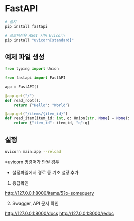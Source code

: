 # FastAPI

```sh
# 설치
pip install fastapi

# 프로덕션용 ASGI 서버 Uvicorn
pip install "uvicorn[standard]"
```

## 예제 파일 생성

```py
from typing import Union

from fastapi import FastAPI

app = FastAPI()

@app.get("/")
def read_root():
    return {"Hello": "World"}

@app.get("/items/{item_id}")
def read_item(item_id: int, q: Union[str, None] = None):
    return {"item_id": item_id, "q":q}
```

## 실행

```sh
uvicorn main:app --reload
```

※uvicorn 명령어가 안될 경우

-   설정파일에서 경로 등 기초 설정 추가

1. 응답확인

http://127.0.0.1:8000/items/5?q=somequery

2. Swagger, API 문서 확인

http://127.0.0.1:8000/docs
http://127.0.0.1:8000/redoc
